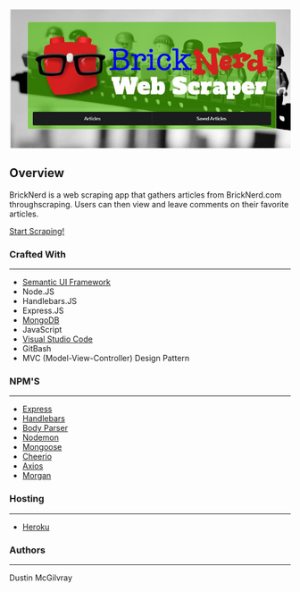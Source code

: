 <p align="center">
  <img src = web-scraper-screenshot.JPG />
</p>

## Overview
BrickNerd is a web scraping app that gathers articles from BrickNerd.com throughscraping. Users can then view and leave comments on their favorite articles. 

[Start Scraping!](https://enigmatic-forest-53746.herokuapp.com/)

### Crafted With
---
* [Semantic UI Framework](https://semantic-ui.com/)
* Node.JS
* Handlebars.JS
* Express.JS
* [MongoDB](https://www.mongodb.com/)
* JavaScript
* [Visual Studio Code](https://code.visualstudio.com/)
* GitBash
* MVC (Model-View-Controller) Design Pattern

### NPM'S
---
* [Express](https://www.npmjs.com/package/express)
* [Handlebars](http://handlebarsjs.com/)
* [Body Parser](https://www.npmjs.com/package/body-parser)
* [Nodemon](https://www.npmjs.com/package/nodemon)
* [Mongoose](https://mongoosejs.com/)
* [Cheerio](https://cheerio.js.org/)
* [Axios](https://www.npmjs.com/package/axios)
* [Morgan](https://www.npmjs.com/package/morgan)

### Hosting
---
* [Heroku](https://www.heroku.com/)

### Authors
---
Dustin McGilvray

